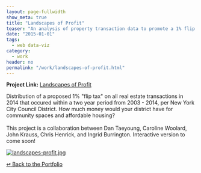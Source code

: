 ```yaml
---
layout: page-fullwidth
show_meta: true
title: "Landscapes of Profit"
teaser: "An analysis of property transaction data to promote a 1% flip tax in NYC."
date: "2015-01-01"
tags:
  - web data-viz 
category:
  - work
header: no
permalink: "/work/landscapes-of-profit.html"
---
```


<strong>Project Link:</strong> <a href="http://www.landscapesofprofit.com/" target="_blank">Landscapes of Profit</a>

Distribution of a proposed 1% "flip tax" on all real estate transactions in 2014 that occured within a two year period from 2003 - 2014, per New York City Council District. How much money would your district have for community spaces and affordable housing?<br><br>This project is a collaboration between Dan Taeyoung, Caroline Woolard, John Krauss, Chris Henrick, and Ingrid Burrington. Interactive version to come soon!



  <a href="{{site.url}}{{site.baseurl}}/images/landscapes-profit.jpg" target="_blank">
    <img class="portfolio" src="{{site.url}}{{site.baseurl}}/images/landscapes-profit.jpg" alt="landscapes-profit.jpg">
  </a>



[<span class="back-arrow">&#8619;</span> Back to the Portfolio](/work/)
